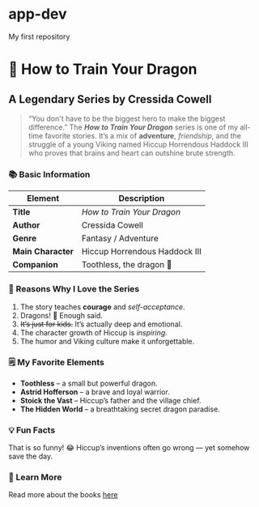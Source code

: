 # app-dev
My first repository

# 🐉 How to Train Your Dragon

## A Legendary Series by Cressida Cowell

> “You don't have to be the biggest hero to make the biggest difference.”
The ***How to Train Your Dragon*** series is one of my all-time favorite stories. It’s a mix of **adventure**, *friendship*, and the struggle of a young Viking named Hiccup Horrendous Haddock III who proves that brains and heart can outshine brute strength.

### 📚 Basic Information

| Element            | Description                   |
| ------------------ | ----------------------------- |
| **Title**          | *How to Train Your Dragon*    |
| **Author**         | Cressida Cowell               |
| **Genre**          | Fantasy / Adventure           |
| **Main Character** | Hiccup Horrendous Haddock III |
| **Companion**      | Toothless, the dragon 🐲      |

### 🧭 Reasons Why I Love the Series

1. The story teaches **courage** and *self-acceptance*.
2. Dragons! 🐉 Enough said.
3. ~~It’s just for kids.~~ It’s actually deep and emotional.
4. The character growth of Hiccup is *inspiring*.
5. The humor and Viking culture make it unforgettable.

### 🗒️ My Favorite Elements

* **Toothless** – a small but powerful dragon.
* **Astrid Hofferson** – a brave and loyal warrior.
* **Stoick the Vast** – Hiccup’s father and the village chief.
* **The Hidden World** – a breathtaking secret dragon paradise.

### 💡 Fun Facts

That is so funny! :joy:
Hiccup’s inventions often go wrong — yet somehow save the day.

### 🔗 Learn More

Read more about the books [here](https://www.cressidacowell.co.uk/landing-page/cressida-cowell/cressida-cowell-how-to-train-your-dragon/)
